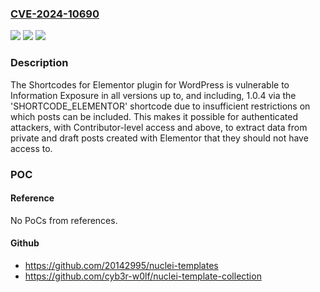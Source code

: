 ### [CVE-2024-10690](https://cve.mitre.org/cgi-bin/cvename.cgi?name=CVE-2024-10690)
![](https://img.shields.io/static/v1?label=Product&message=Shortcodes%20for%20Elementor&color=blue)
![](https://img.shields.io/static/v1?label=Version&message=*%3C%3D%201.0.4%20&color=brighgreen)
![](https://img.shields.io/static/v1?label=Vulnerability&message=CWE-639%20Authorization%20Bypass%20Through%20User-Controlled%20Key&color=brighgreen)

### Description

The Shortcodes for Elementor plugin for WordPress is vulnerable to Information Exposure in all versions up to, and including, 1.0.4 via the 'SHORTCODE_ELEMENTOR' shortcode due to insufficient restrictions on which posts can be included. This makes it possible for authenticated attackers, with Contributor-level access and above, to extract data from private and draft posts created with Elementor that they should not have access to.

### POC

#### Reference
No PoCs from references.

#### Github
- https://github.com/20142995/nuclei-templates
- https://github.com/cyb3r-w0lf/nuclei-template-collection

